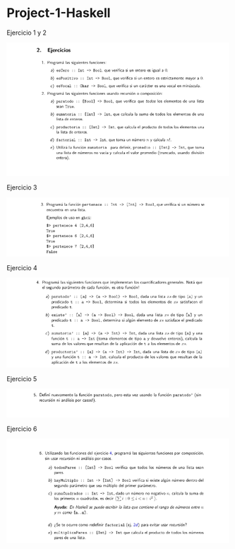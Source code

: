 # Project-1-Haskell

Ejercicio 1 y 2

![alt](https://github.com/Alanoterohs/Project-1-Haskell/blob/main/Ejercicios/Ejercicios1y2.png?raw=true)

Ejercicio 3

![alt](https://github.com/Alanoterohs/Project-1-Haskell/blob/main/Ejercicios/Ejercicio3.png?raw=true)

Ejercicio 4

![alt](https://github.com/Alanoterohs/Project-1-Haskell/blob/main/Ejercicios/Ejercicio4.png?raw=true)

Ejercicio 5

![alt](https://github.com/Alanoterohs/Project-1-Haskell/blob/main/Ejercicios/Ejercicio5.png?raw=true)

Ejercicio 6

![alt](https://github.com/Alanoterohs/Project-1-Haskell/blob/main/Ejercicios/Ejercicio6.png?raw=true)
